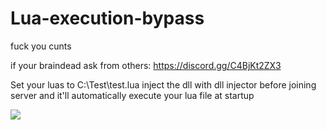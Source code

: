 # Lua-execution-bypass
fuck you cunts

if your braindead ask from others:
https://discord.gg/C4BjKt2ZX3

Set your luas to C:\Test\test.lua inject the dll with dll injector before joining server and it'll automatically execute your lua file at startup

![](https://i.imgur.com/0a73xRP.png)
